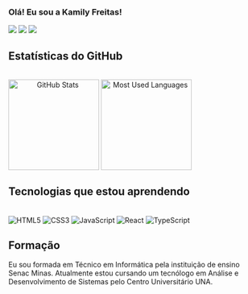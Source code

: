 ### Olá! Eu sou a Kamily Freitas!

<div>
    <a href="https://www.linkedin.com/in/kamily-freitas/" target="_blank"><img src="https://img.shields.io/badge/LinkedIn-0077B5?style=for-the-badge&logo=linkedin&logoColor=white"></a>
    <a href="https://www.instagram.com/kamilykathleen16/" target="_blank"><img src="https://img.shields.io/badge/Instagram-E4405F?style=for-the-badge&logo=instagram&logoColor=white"></a>
    <a href="mailto:freitas.kamily@hotmail.com" target="_blank"><img src="https://img.shields.io/badge/Microsoft_Outlook-0078D4?style=for-the-badge&logo=microsoft-outlook&logoColor=white"></a>
</div>

## Estatísticas do GitHub

<div style="display: inline-block" align="center"><br>
    <img height="180" align="center" alt="GitHub Stats" src="https://github-readme-stats.vercel.app/api?username=KamilyKathleen&show_icons=true&theme=midnight-purple&border_radius=10">
    <img height="180" align="center" alt="Most Used Languages" src="https://github-readme-stats.vercel.app/api/top-langs/?username=KamilyKathleen&layout=donut&theme=midnight-purple&border_radius=10">
</div>

## Tecnologias que estou aprendendo

<div style="display: inline-block"><br>
    <img align="center" alt="HTML5" src="https://img.shields.io/badge/HTML5-E34F26?style=for-the-badge&logo=html5&logoColor=white">
    <img align="center" alt="CSS3" src="https://img.shields.io/badge/CSS3-1572B6?style=for-the-badge&logo=css3&logoColor=white">
    <img align="center" alt="JavaScript" src="https://img.shields.io/badge/JavaScript-323330?style=for-the-badge&logo=javascript&logoColor=F7DF1E">
    <img align="center" alt="React" src="https://img.shields.io/badge/React-20232A?style=for-the-badge&logo=react&logoColor=61DAFB">
    <img align="center" alt="TypeScript" src="https://img.shields.io/badge/TypeScript-007ACC?style=for-the-badge&logo=typescript&logoColor=white">
</div><br>

## Formação

Eu sou formada em Técnico em Informática pela instituição de ensino Senac Minas. Atualmente estou cursando um tecnólogo em Análise e Desenvolvimento de Sistemas pelo Centro Universitário UNA.
